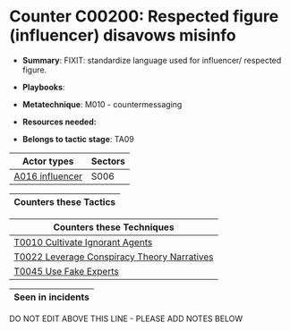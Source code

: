 # Counter C00200: Respected figure (influencer) disavows misinfo

* **Summary**: FIXIT: standardize language used for influencer/ respected figure. 

* **Playbooks**: 

* **Metatechnique**: M010 - countermessaging

* **Resources needed:** 

* **Belongs to tactic stage**: TA09


| Actor types | Sectors |
| ----------- | ------- |
| [A016 influencer](../../generated_pages/actortypes/A016.md) | S006 |



| Counters these Tactics |
| ---------------------- |



| Counters these Techniques |
| ------------------------- |
| [T0010 Cultivate Ignorant Agents](../../generated_pages/techniques/T0010.md) |
| [T0022 Leverage Conspiracy Theory Narratives](../../generated_pages/techniques/T0022.md) |
| [T0045 Use Fake Experts](../../generated_pages/techniques/T0045.md) |



| Seen in incidents |
| ----------------- |


DO NOT EDIT ABOVE THIS LINE - PLEASE ADD NOTES BELOW